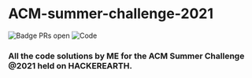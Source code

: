 # ACM-summer-challenge-2021
![Badge PRs open](https://img.shields.io/badge/PRs-Welcome-brightgreen)
![Code](https://img.shields.io/github/languages/code-size/krithikha2001/acm-summer-challenge-2021)
### All the code solutions by ME for the ACM Summer Challenge @2021 held on HACKEREARTH.

















